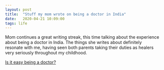 ```yaml
---
layout: post
title:  "Stuff my mom wrote on being a doctor in India"
date:   2020-04-21 10:09:00
tags: life
---
```


Mom continues a great writing streak, this time talking about the experience about being a doctor in India. The things she writes about definitely resonate with me, having seen both parents taking their duties as healers very seriously throughout my childhood.

[Is it easy being a doctor?](https://medium.com/@ashashah55/is-it-easy-being-a-doctor-4490c3399977)

